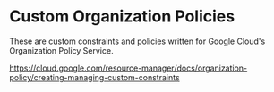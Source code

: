# Custom Organization Policies

These are custom constraints and policies written for Google Cloud's Organization Policy Service.

https://cloud.google.com/resource-manager/docs/organization-policy/creating-managing-custom-constraints
